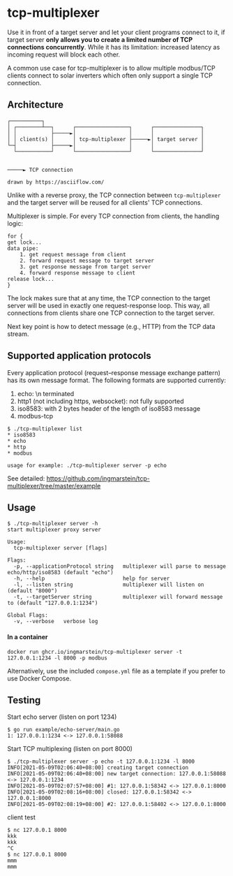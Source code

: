# tcp-multiplexer

Use it in front of a target server and let your client programs connect to it, if target server **only allows you to
create a limited number of TCP connections concurrently**. While it has its limitation: increased latency as incoming
request will block each other.

A common use case for tcp-multiplexer is to allow multiple modbus/TCP clients connect to solar inverters which often
only support a single TCP connection.

## Architecture

```
┌──────────┐
│ ┌────────┴──┐      ┌─────────────────┐      ┌───────────────┐
│ │           ├─────►│                 │      │               │
│ │ client(s) │      │ tcp-multiplexer ├─────►│ target server │
└─┤           ├─────►│                 │      │               │
  └───────────┘      └─────────────────┘      └───────────────┘


─────► TCP connection

drawn by https://asciiflow.com/
```

Unlike with a reverse proxy, the TCP connection between `tcp-multiplexer` and the target server will be reused for all
clients' TCP connections.

Multiplexer is simple. For every TCP connection from clients, the handling logic:

```
for {
get lock...
data pipe:
	1. get request message from client
	2. forward request message to target server
	3. get response message from target server
	4. forward response message to client
release lock...
}
```

The lock makes sure that at any time, the TCP connection to the target server will be used in exactly one
request-response loop.
This way, all connections from clients share one TCP connection to the target server.

Next key point is how to detect message (e.g., HTTP) from the TCP data stream.

## Supported application protocols

Every application protocol (request–response message exchange pattern) has its own message format. The following formats
are supported currently:

1. echo: \n terminated
2. http1 (not including https, websocket): not fully supported
3. iso8583: with 2 bytes header of the length of iso8583 message
4. modbus-tcp

```
$ ./tcp-multiplexer list                                    
* iso8583
* echo
* http
* modbus

usage for example: ./tcp-multiplexer server -p echo
```

See detailed: https://github.com/ingmarstein/tcp-multiplexer/tree/master/example

## Usage

```
$ ./tcp-multiplexer server -h
start multiplexer proxy server

Usage:
  tcp-multiplexer server [flags]

Flags:
  -p, --applicationProtocol string   multiplexer will parse to message echo/http/iso8583 (default "echo")
  -h, --help                         help for server
  -l, --listen string                multiplexer will listen on (default "8000")
  -t, --targetServer string          multiplexer will forward message to (default "127.0.0.1:1234")

Global Flags:
  -v, --verbose   verbose log
```

#### In a container

```
docker run ghcr.io/ingmarstein/tcp-multiplexer server -t 127.0.0.1:1234 -l 8000 -p modbus
```

Alternatively, use the included `compose.yml` file as a template if you prefer to use Docker Compose.

## Testing

Start echo server (listen on port 1234)

```
$ go run example/echo-server/main.go
1: 127.0.0.1:1234 <-> 127.0.0.1:58088
```

Start TCP multiplexing (listen on port 8000)

```
$ ./tcp-multiplexer server -p echo -t 127.0.0.1:1234 -l 8000
INFO[2021-05-09T02:06:40+08:00] creating target connection
INFO[2021-05-09T02:06:40+08:00] new target connection: 127.0.0.1:58088 <-> 127.0.0.1:1234
INFO[2021-05-09T02:07:57+08:00] #1: 127.0.0.1:58342 <-> 127.0.0.1:8000
INFO[2021-05-09T02:08:16+08:00] closed: 127.0.0.1:58342 <-> 127.0.0.1:8000
INFO[2021-05-09T02:08:19+08:00] #2: 127.0.0.1:58402 <-> 127.0.0.1:8000
```

client test

```
$ nc 127.0.0.1 8000
kkk
kkk
^C
$ nc 127.0.0.1 8000
mmm
mmm
```

